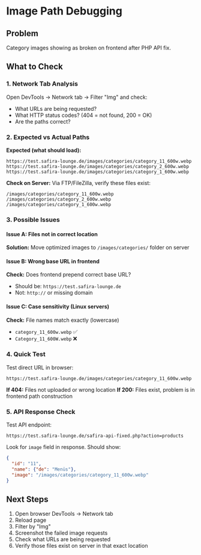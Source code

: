 # Image Path Debugging

## Problem
Category images showing as broken on frontend after PHP API fix.

## What to Check

### 1. Network Tab Analysis
Open DevTools → Network tab → Filter "Img" and check:
- What URLs are being requested?
- What HTTP status codes? (404 = not found, 200 = OK)
- Are the paths correct?

### 2. Expected vs Actual Paths

**Expected (what should load):**
```
https://test.safira-lounge.de/images/categories/category_11_600w.webp
https://test.safira-lounge.de/images/categories/category_2_600w.webp
https://test.safira-lounge.de/images/categories/category_1_600w.webp
```

**Check on Server:**
Via FTP/FileZilla, verify these files exist:
```
/images/categories/category_11_600w.webp
/images/categories/category_2_600w.webp
/images/categories/category_1_600w.webp
```

### 3. Possible Issues

#### Issue A: Files not in correct location
**Solution:** Move optimized images to `/images/categories/` folder on server

#### Issue B: Wrong base URL in frontend
**Check:** Does frontend prepend correct base URL?
- Should be: `https://test.safira-lounge.de`
- Not: `http://` or missing domain

#### Issue C: Case sensitivity (Linux servers)
**Check:** File names match exactly (lowercase)
- `category_11_600w.webp` ✅
- `Category_11_600W.webp` ❌

### 4. Quick Test

Test direct URL in browser:
```
https://test.safira-lounge.de/images/categories/category_11_600w.webp
```

**If 404:** Files not uploaded or wrong location
**If 200:** Files exist, problem is in frontend path construction

### 5. API Response Check

Test API endpoint:
```
https://test.safira-lounge.de/safira-api-fixed.php?action=products
```

Look for `image` field in response. Should show:
```json
{
  "id": "11",
  "name": {"de": "Menüs"},
  "image": "/images/categories/category_11_600w.webp"
}
```

## Next Steps

1. Open browser DevTools → Network tab
2. Reload page
3. Filter by "Img"
4. Screenshot the failed image requests
5. Check what URLs are being requested
6. Verify those files exist on server in that exact location
